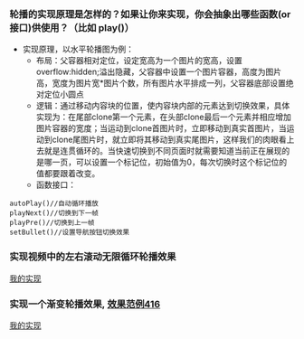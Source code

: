 ### 轮播的实现原理是怎样的？如果让你来实现，你会抽象出哪些函数(or接口)供使用？（比如 play()） 
- 实现原理，以水平轮播图为例：
    - 布局：父容器相对定位，设定宽高为一个图片的宽高，设置overflow:hidden;溢出隐藏，父容器中设置一个图片容器，高度为图片高，宽度为图片宽*图片个数，所有图片水平排成一列，父容器底部设置绝对定位小圆点
    - 逻辑：通过移动内容块的位置，使内容块内部的元素达到切换效果，具体实现为：在尾部clone第一个元素，在头部clone最后一个元素并相应增加图片容器的宽度；当运动到clone首图片时，立即移动到真实首图片，当运动到clone尾图片时，就立即将其移动到真实尾图片，这样我们的肉眼看上去就是连贯循环的。当快速切换到不同页面时就需要知道当前正在展现的是哪一页，可以设置一个标记位，初始值为0，每次切换时这个标记位的值都要跟着改变。
    - 函数接口：
```
autoPlay()//自动循环播放
playNext()//切换到下一帧
playPre()//切换到上一帧
setBullet()//设置导航按钮切换效果
```

### 实现视频中的左右滚动无限循环轮播效果
[我的实现](https://dolbydot.github.io/task/advance-task17/carousel/)

### 实现一个渐变轮播效果, [效果范例416](http://book.jirengu.com/jirengu-inc/js-works/carousel/carousel-fade-jquery.html#)
[我的实现](https://dolbydot.github.io/task/advance-task17/gradient-carousel/)